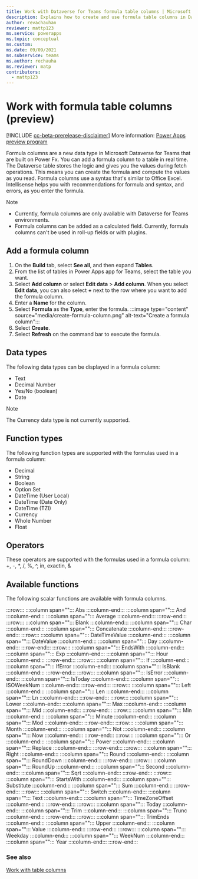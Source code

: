 ```yaml
---
title: Work with Dataverse for Teams formula table columns | Microsoft Docs
description: Explains how to create and use formula table columns in Dataverse for Teams.
author: revachauhan
reviewer: mattp123
ms.service: powerapps
ms.topic: conceptual
ms.custom: 
ms.date: 09/09/2021
ms.subservice: teams
ms.author: rechauha
ms.reviewer: matp
contributors:
  - mattp123
---
```


# Work with formula table columns (preview)

[!INCLUDE [cc-beta-prerelease-disclaimer](../includes/cc-beta-prerelease-disclaimer.md)] More information: [Power Apps preview program](/power-platform/admin/preview-environments)

Formula columns are a new data type in Microsoft Dataverse for Teams that are built on Power Fx. You can add a formula column to a table in real time. The Dataverse table stores the logic and gives you the values during fetch operations. This means you can create the formula and compute the values as you read. Formula columns use a syntax that's similar to Office Excel. Intellisense helps you with recommendations for formula and syntax, and errors, as you enter the formula.

> [!NOTE]
> - Currently, formula columns are only available with Dataverse for Teams environments.
> - Formula columns can be added as a calculated field. Currently, formula columns can't be used in roll-up fields or with plugins.

## Add a formula column

1. On the **Build** tab, select **See all**, and then expand **Tables**.
1. From the list of tables in Power Apps app for Teams, select the table you want.
1. Select **Add column** or select **Edit data** > **Add column**. When you select **Edit data**, you can also select **+** next to the row where you want to add the formula column.
1. Enter a **Name** for the column.
1. Select **Formula** as the **Type**, enter the formula.
   :::image type="content" source="media/create-formula-column.png" alt-text="Create a formula column":::
1. Select **Create**. 
1. Select **Refresh** on the command bar to execute the formula.

## Data types

The following data types can be displayed in a formula column:

- Text
- Decimal Number
- Yes/No (boolean)
- Date

> [!NOTE]
> The Currency data type is not currently supported.

## Function types

The following function types are supported with the formulas used in a formula column:

- Decimal
- String
- Boolean
- Option Set
- DateTime (User Local)
- DateTime (Date Only)
- DateTime (TZI)
- Currency
- Whole Number
- Float

## Operators

These  operators are supported with the formulas used in a formula column: <br />
+, -, *, /, %, ^, in, exactin, &

## Available functions 

The following scalar functions are available with formula columns.

:::row:::
   :::column span="":::
      Abs
   :::column-end:::
   :::column span="":::
      And
   :::column-end:::
   :::column span="":::
      Average
   :::column-end:::
:::row-end:::
:::row:::
   :::column span="":::
      Blank
   :::column-end:::
   :::column span="":::
      Char
   :::column-end:::
   :::column span="":::
      Concatenate
   :::column-end:::
:::row-end:::
:::row:::
   :::column span="":::
      DateTimeValue
   :::column-end:::
   :::column span="":::
      DateValue
   :::column-end:::
   :::column span="":::
      Day
   :::column-end:::
:::row-end:::
:::row:::
   :::column span="":::
      EndsWith
   :::column-end:::
   :::column span="":::
      Exp
   :::column-end:::
   :::column span="":::
      Hour
   :::column-end:::
:::row-end:::
:::row:::
   :::column span="":::
      If
   :::column-end:::
   :::column span="":::
      IfError
   :::column-end:::
   :::column span="":::
      IsBlank
   :::column-end:::
:::row-end:::
:::row:::
   :::column span="":::
      IsError
   :::column-end:::
   :::column span="":::
      IsToday
   :::column-end:::
   :::column span="":::
      ISOWeekNum
   :::column-end:::
:::row-end:::
:::row:::
   :::column span="":::
      Left
   :::column-end:::
   :::column span="":::
      Len
   :::column-end:::
   :::column span="":::
      Ln
   :::column-end:::
:::row-end:::
:::row:::
   :::column span="":::
      Lower
   :::column-end:::
   :::column span="":::
      Max
   :::column-end:::
   :::column span="":::
      Mid
   :::column-end:::
:::row-end:::
:::row:::
   :::column span="":::
      Min
   :::column-end:::
   :::column span="":::
      Minute
   :::column-end:::
   :::column span="":::
      Mod
   :::column-end:::
:::row-end:::
:::row:::
   :::column span="":::
      Month
   :::column-end:::
   :::column span="":::
      Not
   :::column-end:::
   :::column span="":::
      Now
   :::column-end:::
:::row-end:::
:::row:::
   :::column span="":::
      Or
   :::column-end:::
   :::column span="":::
      Power
   :::column-end:::
   :::column span="":::
      Replace
   :::column-end:::
:::row-end:::
:::row:::
   :::column span="":::
      Right
   :::column-end:::
   :::column span="":::
      Round
   :::column-end:::
   :::column span="":::
      RoundDown
   :::column-end:::
:::row-end:::
:::row:::
   :::column span="":::
      RoundUp
   :::column-end:::
   :::column span="":::
      Second
   :::column-end:::
   :::column span="":::
      Sqrt
   :::column-end:::
:::row-end:::
:::row:::
   :::column span="":::
      StartsWith
   :::column-end:::
   :::column span="":::
      Substitute
   :::column-end:::
   :::column span="":::
      Sum
   :::column-end:::
:::row-end:::
:::row:::
   :::column span="":::
      Switch
   :::column-end:::
   :::column span="":::
      Text
   :::column-end:::
   :::column span="":::
      TimeZoneOffset
   :::column-end:::
:::row-end:::
:::row:::
   :::column span="":::
      Today
   :::column-end:::
   :::column span="":::
      Trim
   :::column-end:::
   :::column span="":::
      Trunc
   :::column-end:::
:::row-end:::
:::row:::
   :::column span="":::
      TrimEnds
   :::column-end:::
   :::column span="":::
      Upper
   :::column-end:::
   :::column span="":::
      Value
   :::column-end:::
:::row-end:::
:::row:::
   :::column span="":::
      Weekday
   :::column-end:::
   :::column span="":::
      WeekNum
   :::column-end:::
   :::column span="":::
      Year
   :::column-end:::
:::row-end:::

### See also

[Work with table columns](table-columns.md)
